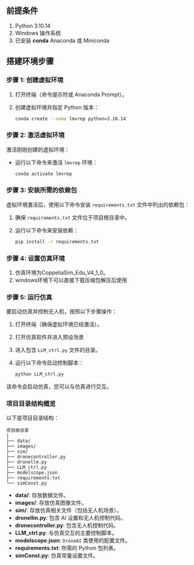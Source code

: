 ## 前提条件

1. Python 3.10.14
2. Windows 操作系统
3. 已安装 **conda** Anaconda 或 Miniconda

## 搭建环境步骤

### 步骤 1: 创建虚拟环境

1. 打开终端（命令提示符或 Anaconda Prompt）。

2. 创建虚拟环境并指定 Python 版本：

   ```bash
   conda create --name lmvrep python=3.10.14
   ```

### 步骤 2: 激活虚拟环境

激活刚刚创建的虚拟环境：

* 运行以下命令来激活 `lmvrep` 环境：

  ```bash
  conda activate lmvrep
  ```

### 步骤 3: 安装所需的依赖包

虚拟环境激活后，使用以下命令安装 `requirements.txt` 文件中列出的依赖包：

1. 确保 `requirements.txt` 文件位于项目根目录中。
2. 运行以下命令来安装依赖：

   ```bash
   pip install -r requirements.txt
   ```

### 步骤 4: 设置仿真环境

1. 仿真环境为CoppeliaSim_Edu_V4_1_0。
2. windows环境下可以直接下载压缩包解压后使用
### 步骤 5: 运行仿真

要启动仿真并控制无人机，按照以下步骤操作：

1. 打开终端（确保虚拟环境已经激活）。
2. 打开仿真软件并进入预设场景
2. 进入包含 `LLM_ctrl.py` 文件的目录。
3. 运行以下命令启动控制脚本：

   ```bash
   python LLM_ctrl.py
   ```

该命令会启动仿真，您可以与仿真进行交互。

### 项目目录结构概览

以下是项目目录结构：

```
项目根目录
│
├── data/
├── images/
├── sim/
├── dronecontroller.py
├── dronellm.py
├── LLM_ctrl.py
├── modelscope.json
├── requirements.txt
└── simConst.py
```

* **data/**: 存放数据文件。
* **images/**: 存放仿真图像文件。
* **sim/**: 存放仿真相关文件（包括无人机场景）。
* **dronellm.py**: 包含 AI 设置和无人机控制代码。
* **dronecontroller.py**: 包含无人机控制代码。
* **LLM\_ctrl.py**: 与仿真交互的主要控制脚本。
* **modelscope.json**: `DroneAI` 类使用的配置文件。
* **requirements.txt**: 所需的 Python 包列表。
* **simConst.py**: 仿真常量设置文件。
